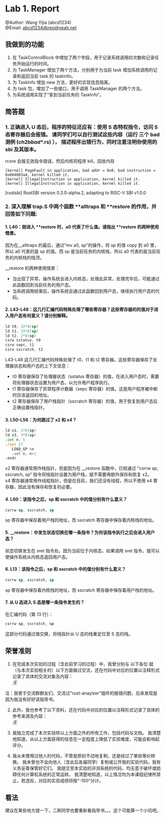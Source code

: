 # Lab 1. Report

@Author: Wang Yijia (abcd1234)  
@Email: abcd1234dbren@yeah.net

## 我做到的功能

1. 在 TaskControlBlock 中增加了两个字段，用于记录系统调用的次数和记录任务开始运行的时间。
2. 为 TaskManager 增加了两个方法，分别用于为当前 task 增加系统调用的记录和返回当前 task 的 taskinfo。
3. 为 TaskInfo 增加 new 方法，更好的实现信息隔离。
4. 为 task 包，增加了一些接口，用于调用 TaskManager 的两个方法。
5. 为系统调用实现了“拿到当前任务的 TaskInfo”。

## 简答题

### 1. 正确进入 U 态后，程序的特征还应有：使用 S 态特权指令，访问 S 态寄存器后会报错。 请同学们可以自行测试这些内容（运行 三个 bad 测例 (ch2b*bad*\*.rs) ）， 描述程序出错行为，同时注意注明你使用的 sbi 及其版本。

rcore 会报无效指令错误，然后内核将程序 kill，回收内存

```plaintext
[kernel] PageFault in application, bad addr = 0x0, bad instruction = 0x804003a4, kernel killed it.
[kernel] IllegalInstruction in application, kernel killed it.
[kernel] IllegalInstruction in application, kernel killed it.
```

[rustsbi] RustSBI version 0.3.0-alpha.2, adapting to RISC-V SBI v1.0.0

### 2. 深入理解 trap.S 中两个函数 **alltraps 和 **restore 的作用，并回答如下问题:

#### 1. L40：刚进入 **restore 时，a0 代表了什么值。请指出 **restore 的两种使用情景。

因为在\_\_alltraps 的最后，通过"mv a0, sp"的操作，将 sp 的值 copy 到 a0 里，所以 a0 代表的是 sp 的值。而 sp 是当前任务的内核栈，所以 a0 代表的是当前任务的内核栈的栈顶。

\_\_restore 的两种使用情景：

- 当出现了异常，操作系统会进入内核态，处理此异常，处理完毕后，可能通过此函数回到当前任务的用户态。
- 当系统调用结束后，操作系统会通过此函数回到用户态，继续执行用户态的代码。

#### 2. L43-L48：这几行汇编代码特殊处理了哪些寄存器？这些寄存器的的值对于进入用户态有何意义？请分别解释。

```asm
ld t0, 32*8(sp)
ld t1, 33*8(sp)
ld t2, 2*8(sp)
csrw sstatus, t0
csrw sepc, t1
csrw sscratch, t2
```

L43-L48 这几行汇编代码特殊处理了 t0、t1 和 t2 寄存器。这些寄存器保存了处理器状态和用户态的上下文信息：

- t0 寄存器保存了处理器状态（sstatus 寄存器）的值，在进入用户态时，需要将处理器状态设置为用户态，以允许用户程序执行。
- t1 寄存器保存了异常程序计数器（sepc 寄存器）的值，这是用户程序被中断时应该返回的地址。
- t2 寄存器保存了用户栈指针（sscratch 寄存器）的值，用于恢复到用户态后正确设置栈指针。

#### 3. L50-L56：为何跳过了 x2 和 x4？

```asm
ld x1, 1*8(sp)
ld x3, 3*8(sp)
.set n, 5
.rept 27
   LOAD_GP %n
   .set n, n+1
.endr
```

x2 寄存器通常用作栈指针，但是因为在 \_\_restore 函数中，已经通过 “csrrw sp, sscratch, sp” 指令将栈指针设置为用户栈，就不需要再额外保存和恢复 x2。  
x4 寄存器通常用作线程指针，但是在目前，我们还没有线程，所以不使用 x4 寄存器，因此没有保存和恢复的必要。

#### 4. L60：该指令之后，sp 和 sscratch 中的值分别有什么意义？

```asm
csrrw sp, sscratch, sp
```

sp 寄存器中保存着用户栈的地址，而 sscratch 寄存器中保存着内核栈的地址。

#### 5. \_\_restore：中发生状态切换在哪一条指令？为何该指令执行之后会进入用户态？

状态切换发生在 sret 指令处。因为当前位于内核态，如果调用 sret 指令，就可以使操作系统从内核态返回用户态。

#### 6. L13：该指令之后，sp 和 sscratch 中的值分别有什么意义？

```asm
csrrw sp, sscratch, sp
```

sp 寄存器中保存着内核栈的地址，而 sscratch 寄存器中保存着用户栈的地址。

#### 7. 从 U 态进入 S 态是哪一条指令发生的？

在汇编代码（第 13 行）：

```asm
csrrw sp, sscratch, sp
```

这部分代码通过值交换，将栈指针从 U 态的栈重定位至 S 态的栈。

## 荣誉准则

1. 在完成本次实验的过程（含此前学习的过程）中，我曾分别与 以下各位 就（与本次实验相关的）以下方面做过交流，还在代码中对应的位置以注释形式记录了具体的交流对象及内容：  
   _无_

注：我曾于交流群群友们，交流过"rust-anaylzer"插件的报错问题，后来发现是因为我没有好好读指导书。

2. 此外，我也参考了以下资料，还在代码中对应的位置以注释形式记录了具体的参考来源及内容：  
   _无_

3. 我独立完成了本次实验除以上方面之外的所有工作，包括代码与文档。 我清楚地知道，从以上方面获得的信息在一定程度上降低了实验难度，可能会影响起评分。

4. 我从未使用过他人的代码，不管是原封不动地复制，还是经过了某些等价转换。 我未曾也不会向他人（含此后各届同学）复制或公开我的实验代码，我有义务妥善保管好它们。 我提交至本实验的评测系统的代码，均无意于破坏或妨碍任何计算机系统的正常运转。 我清楚地知道，以上情况均为本课程纪律所禁止，若违反，对应的实验成绩将按“-100”分计。

## 看法

建议在某些地方提一下，二刷同学也要重新看指导书。。。这个可能算一个小坑吧。
